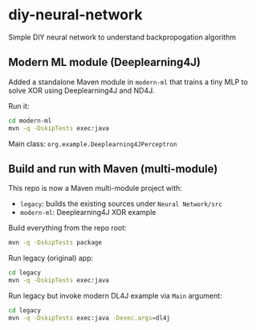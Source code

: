 # diy-neural-network

Simple DIY neural network to understand backpropogation algorithm

## Modern ML module (Deeplearning4J)

Added a standalone Maven module in `modern-ml` that trains a tiny MLP to solve XOR using Deeplearning4J and ND4J.

Run it:

```bash
cd modern-ml
mvn -q -DskipTests exec:java
```

Main class: `org.example.Deeplearning4JPerceptron`

## Build and run with Maven (multi-module)

This repo is now a Maven multi-module project with:

- `legacy`: builds the existing sources under `Neural Network/src`
- `modern-ml`: Deeplearning4J XOR example

Build everything from the repo root:

```bash
mvn -q -DskipTests package
```

Run legacy (original) app:

```bash
cd legacy
mvn -q -DskipTests exec:java
```

Run legacy but invoke modern DL4J example via `Main` argument:

```bash
cd legacy
mvn -q -DskipTests exec:java -Dexec.args=dl4j
```


